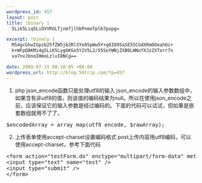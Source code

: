 ```yaml
--- 
wordpress_id: 457
layout: post
title: !binary |
  5Lik5Liq5LiOVVRGLTjnm7jlhbPnmoTpl67popg=

excerpt: !binary |
  MS4gcGhwIGpzb25fZW5jb2Rl5Ye95pWw5Y+q6IO95aSE55CGdXRmOOeahOi+
  k+WFpQ0KMi4g5LiK5Lyg6KGo5Y2V5L2/55SoYWNjZXB0LWNoYXJzZXTorr7n
  va7nvJbnoIHmoLzlvI8NCg==

date: 2009-07-31 08:18:05 +08:00
wordpress_url: http://blog.59trip.com/?p=457
---
```

1. php json_encode函数只能处理utf8的输入
json_encode的输入参数数组中，如果含有非utf8的值，则该值的编码结果为null。所以在使用json_encode之前，应该保证它的输入参数是经过编码的。下面的代码可以试试，但如果是嵌套数组就用不了了。
<pre class=php name=code>$encodedArray = array_map(utf8_encode, $rawArray);</pre>
2. 上传表单使用accept-charset设置编码格式
post上传内容用utf8编码，可以使用accept-charset，参考下面代码
<pre class=html name=code>
&lt;form action="testForm.do" enctype="multipart/form-data" method="post" accept-charset="UTF-8"&gt;
&lt;input type="text" name="test" /&gt;
&lt;input type="submit" /&gt;
&lt;/form&gt;
</pre>
